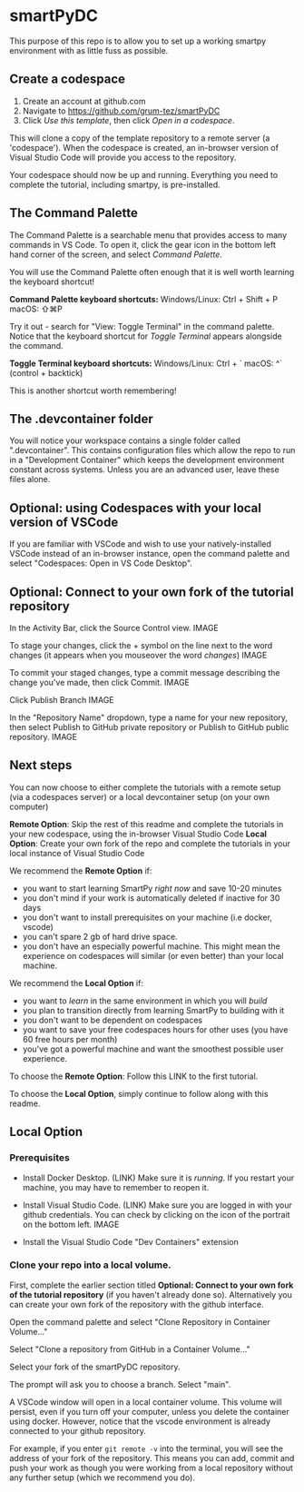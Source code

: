 # smartPyDC

This purpose of this repo is to allow you to set up a working smartpy environment with as little fuss as possible.

## Create a codespace

1. Create an account at github.com
2. Navigate to https://github.com/grum-tez/smartPyDC
3. Click _Use this template_, then click _Open in a codespace_.

This will clone a copy of the template repository to a remote server (a 'codespace'). When the codespace is created, an in-browser version of Visual Studio Code will provide you access to the repository.

Your codespace should now be up and running. Everything you need to complete the tutorial, including smartpy, is pre-installed.

## The Command Palette
The Command Palette is a searchable menu that provides access to many commands in VS Code. To open it, click the gear icon in the bottom left hand corner of the screen, and select *Command Palette*.

You will use the Command Palette often enough that it is well worth learning the keyboard shortcut!

**Command Palette keyboard shortcuts:**
Windows/Linux: Ctrl + Shift + P
macOS: ⇧⌘P

Try it out - search for "View: Toggle Terminal" in the command palette. Notice that the keyboard shortcut for *Toggle Terminal* appears alongside the command. 

**Toggle Terminal keyboard shortcuts:**
Windows/Linux: Ctrl + \`
macOS: ^\` (control + backtick)

This is another shortcut worth remembering!

## The .devcontainer folder

You will notice your workspace contains a single folder called ".devcontainer". This contains configuration files which allow the repo to run in a "Development Container" which keeps the development environment constant across systems. Unless you are an advanced user, leave these files alone.

## Optional: using Codespaces with your local version of VSCode

If you are familiar with VSCode and wish to use your natively-installed VSCode instead of an in-browser instance, open the command palette and select "Codespaces: Open in VS Code Desktop". 

## Optional: Connect to your own fork of the tutorial repository

In the Activity Bar, click the Source Control view. IMAGE

To stage your changes, click the + symbol on the line next to the word changes (it appears when you mouseover the word *changes*) IMAGE

To commit your staged changes, type a commit message describing the change you've made, then click Commit. IMAGE

Click Publish Branch IMAGE

In the "Repository Name" dropdown, type a name for your new repository, then select Publish to GitHub private repository or Publish to GitHub public repository. IMAGE

## Next steps

You can now choose to either complete the tutorials with a remote setup (via a codespaces server) or a local devcontainer setup (on your own computer)

**Remote Option**: Skip the rest of this readme and complete the tutorials in your new codespace, using the in-browser Visual Studio Code
**Local Option**: Create your own fork of the repo and complete the tutorials in your local instance of Visual Studio Code

We recommend the **Remote Option** if:

- you want to start learning SmartPy *right now* and save 10-20 minutes
- you don't mind if your work is automatically deleted if inactive for 30 days
- you don't want to install prerequisites on your machine (i.e docker, vscode)
- you can't spare 2 gb of hard drive space.
- you don't have an especially powerful machine. This might mean the experience on codespaces will similar (or even better) than your local machine.

We recommend the **Local Option** if:

- you want to _learn_ in the same environment in which you will _build_
- you plan to transition directly from learning SmartPy to building with it
- you don't want to be dependent on codespaces
- you want to save your free codespaces hours for other uses (you have 60 free hours per month)
- you've got a powerful machine and want the smoothest possible user experience.

To choose the **Remote Option**: Follow this LINK to the first tutorial.

To choose the **Local Option**, simply continue to follow along with this readme.

## Local Option

### Prerequisites

- Install Docker Desktop. (LINK) Make sure it is *running*. If you restart your machine, you may have to remember to reopen it.

- Install Visual Studio Code. (LINK) Make sure you are logged in with your github credentials. You can check by clicking on the icon of the portrait on the bottom left. IMAGE

- Install the Visual Studio Code "Dev Containers" extension 

### Clone your repo into a local volume.

First, complete the earlier section titled **Optional: Connect to your own fork of the tutorial repository** (if you haven't already done so). Alternatively you can create your own fork of the repository with the github interface.

Open the command palette and select "Clone Repository in Container Volume..."

Select "Clone a repository from GitHub in a Container Volume..."

Select your fork of the smartPyDC repository.

The prompt will ask you to choose a branch. Select "main".

A VSCode window will open in a local container volume. This volume will persist, even if you turn off your computer, unless you delete the container using docker. However, notice that the vscode environment is already connected to your github repository.

For example, if you enter `git remote -v` into the terminal, you will see the address of your fork of the repository. This means you can add, commit and push your work as though you were working from a local repository without any further setup (which we recommend you do).


